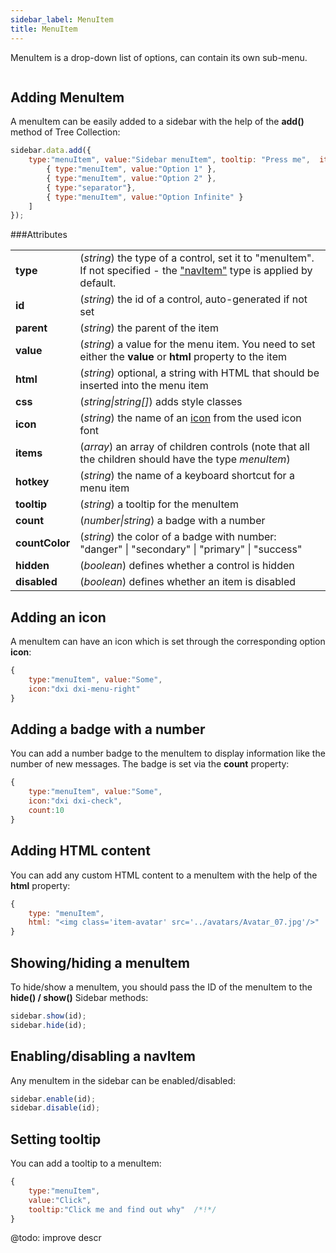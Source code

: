 ```yaml
---
sidebar_label: MenuItem
title: MenuItem
---          
```


MenuItem is a drop-down list of options, can contain its own sub-menu. 

<img style="margin: 0px 0px 0px 20px; display: block;" src="sidebar/menuitem.png" alt=""/>

Adding MenuItem
----------------

A menuItem can be easily added to a sidebar with the help of the **add()** method of Tree Collection:

~~~js
sidebar.data.add({
    type:"menuItem", value:"Sidebar menuItem", tooltip: "Press me",  items:[
        { type:"menuItem", value:"Option 1" },
        { type:"menuItem", value:"Option 2" },
        { type:"separator"},
        { type:"menuItem", value:"Option Infinite" }
    ]
});
~~~

###Attributes

<table class="webixdoc_links">
	<tbody>
        <tr>
			<td class="webixdoc_links0"><b>type</b></td>
			<td>(<i>string</i>) the type of a control, set it to "menuItem". If not specified - the <a href="https://docs.dhtmlx.com/suite/sidebar__navitem.html">"navItem"</a> type is applied by default.</td>
		</tr>
        <tr>
			<td class="webixdoc_links0"><b>id</b></td>
			<td>(<i>string</i>) the id of a control, auto-generated if not set</td>
		</tr>
		<tr>
			<td class="webixdoc_links0"><b>parent</b></td>
			<td>(<i>string</i>) the parent of the item</td>
		</tr>
		<tr>
			<td class="webixdoc_links0"><b>value</b></td>
			<td>(<i>string</i>)  a value for the menu item. You need to set either the <b>value</b> or <b>html</b> property to the item</td>
		</tr>
		<tr>
			<td class="webixdoc_links0"><b>html</b></td>
			<td>(<i>string</i>) optional, a string with HTML that should be inserted into the menu item</td>
		</tr>
		<tr>
			<td class="webixdoc_links0"><b>css</b></td>
			<td>(<i>string|string[]</i>) adds style classes</td>
		</tr>
        <tr>
			<td class="webixdoc_links0"><b>icon</b></td>
			<td>(<i>string</i>) the name of an <a href="https://docs.dhtmlx.com/suite/menu__fa_icons.html">icon</a> from the used icon font</td>
		</tr>
        <tr>
			<td class="webixdoc_links0"><b>items</b></td>
			<td>(<i>array</i>) an array of children controls (note that all the children should have the type <i>menuItem</i>)</td>
		</tr>
        <tr>
			<td class="webixdoc_links0"><b>hotkey</b></td>
			<td>(<i>string</i>) the name of a keyboard shortcut for a menu item</td>
		</tr>
		<tr>
			<td class="webixdoc_links0"><b>tooltip</b></td>
			<td>(<i>string</i>) a tooltip for the menuItem</td>
		</tr>
         <tr>
			<td class="webixdoc_links0"><b>count</b></td>
			<td>(<i>number|string</i>) a badge with a number</td>
		</tr>
        <tr>
			<td class="webixdoc_links0"><b>countColor</b></td>
			<td>(<i>string</i>) the color of a badge with number: "danger" | "secondary" | "primary" | "success" </td>
		</tr>
		<tr>
			<td class="webixdoc_links0"><b>hidden</b></td>
			<td>(<i>boolean</i>) defines whether a control is hidden</td>
		</tr>
		<tr>
			<td class="webixdoc_links0"><b>disabled</b></td>
			<td>(<i>boolean</i>) defines whether an item is disabled</td>
		</tr>
    </tbody>
</table>


## Adding an icon

A menuItem can have an icon which is set through the corresponding option **icon**:

~~~js
{
    type:"menuItem", value:"Some",
    icon:"dxi dxi-menu-right"
}
~~~

## Adding a badge with a number

You can add a number badge to the menuItem to display information like the number of new messages. The badge is set via the **count** property:

~~~js
{
    type:"menuItem", value:"Some",
    icon:"dxi dxi-check",
    count:10
}
~~~

## Adding HTML content

You can add any custom HTML content to a menuItem with the help of the **html** property:

~~~js
{
    type: "menuItem",
    html: "<img class='item-avatar' src='../avatars/Avatar_07.jpg'/>"
}
~~~

## Showing/hiding a menuItem

To hide/show a menuItem, you should pass the ID of the menuItem to the **hide() / show()** Sidebar methods:

~~~js
sidebar.show(id);
sidebar.hide(id);
~~~

## Enabling/disabling a navItem 

Any menuItem in the sidebar can be enabled/disabled:

~~~js
sidebar.enable(id);
sidebar.disable(id);
~~~

## Setting tooltip

You can add a tooltip to a menuItem:

~~~js
{
    type:"menuItem", 
    value:"Click", 
    tooltip:"Click me and find out why"  /*!*/
}
~~~


@todo:
improve descr
